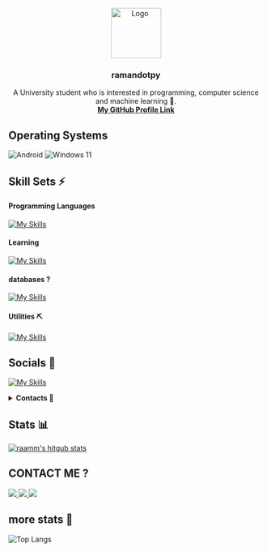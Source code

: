 <br/>
<div align="center">
  <a href="https://github.com/othneildrew/Best-README-Template">
    <img src="https://avatars.githubusercontent.com/u/182676519?v=4" alt="Logo" width="99" height="99">
  </a>
  
  <h3 align="center"> ramandotpy </h3>
  <p aligh="center">
    A University student who is interested in programming, computer science and machine learning 🤖.
  <br/>
  <a href=""><strong>My GitHub Profile Link</strong></a>
</div>  

## Operating Systems

![Android](https://img.shields.io/badge/Android-3DDC84?style=for-the-badge&logo=android&logoColor=white)
![Windows 11](https://img.shields.io/badge/Windows%2011-%230079d5.svg?style=for-the-badge&logo=Windows%2011&logoColor=white)

## Skill Sets ⚡️

#### Programming Languages
[![My Skills](https://skillicons.dev/icons?i=py,c,cpp)](https://skillicons.dev)

#### Learning
[![My Skills](https://skillicons.dev/icons?i=html,css,js)](https://skillicons.dev)

#### databases ?
[![My Skills](https://skillicons.dev/icons?i=mysql)](https://skillicons.dev)

#### Utilities ⛏️

[![My Skills](https://skillicons.dev/icons?i=git,github,vscode,gcp,arduino)](https://skillicons.dev)


## Socials 📱
[![My Skills](https://skillicons.dev/icons?i=instagram,discord,gmail,linkedin)](https://skillicons.dev)
<details>
<summary><strong>Contacts 📜</strong></summary>
<br>
<a href="https://discord.com/users/871241459586711572">
<img src="https://lanyard.cnrad.dev/api/871241459586711572">
</a>
</details>

## Stats 📊

[![raamm's hitgub stats](https://github-readme-stats.vercel.app/api?username=ramnnn2006)](https://github.com/ramnnn2006/github-readme-stats)


##   CONTACT ME ?

<a href="https://www.linkedin.com/in/ramnnn/" target="_blank">
   <img src="https://img.shields.io/badge/LinkedIn-0077B5?style=for-the-badge&logo=linkedin&logoColor=0e76a8&color=black">
</a>
<a href="https://instagram.com/_ramnnn.py/" target="_blank">
   <img src="https://img.shields.io/badge/Instagram-000000?style=for-the-badge&logo=instagram&logoColor=WHITE&color=black">
</a>
<a href="mailto:phrkvvp@gmail.com" target="_blank">
   <img src="https://img.shields.io/badge/Gmail-D14836?style=for-the-badge&logo=gmail&logoColor=white&color=black">
</a>

## more stats 🎀

![Top Langs](https://github-readme-stats.vercel.app/api/top-langs/?username=ramnnn2006&layout=compact)


